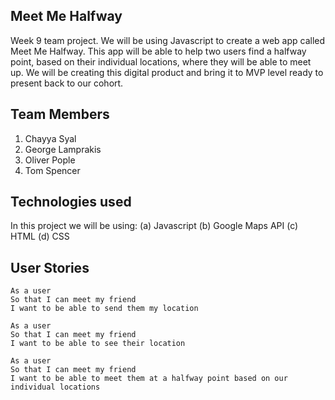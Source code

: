 ## Meet Me Halfway

Week 9 team project. We will be using Javascript to create a web app called Meet Me Halfway. This app will be able to help two users find a halfway point, based on their individual locations, where they will be able to meet up. We will be creating this digital product and bring it to MVP level ready to present back to our cohort.  

## Team Members
1. Chayya Syal
2. George Lamprakis
3. Oliver Pople
4. Tom Spencer

## Technologies used

In this project we will be using:
(a) Javascript
(b) Google Maps API
(c) HTML
(d) CSS

## User Stories

````
As a user
So that I can meet my friend
I want to be able to send them my location

As a user
So that I can meet my friend
I want to be able to see their location

As a user
So that I can meet my friend
I want to be able to meet them at a halfway point based on our individual locations 

````
